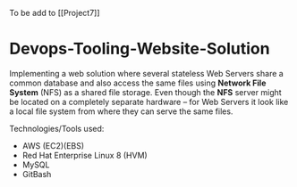 
To be add to [[Project7]]
# Devops-Tooling-Website-Solution
Implementing a web solution where several stateless Web Servers share a common database and also access the same files using **Network File System** (NFS) as a shared file storage. Even though the **NFS** server might be located on a completely separate hardware – for Web Servers it look like a local file system from where they can serve the same files.

Technologies/Tools used:

* AWS (EC2)(EBS)
* Red Hat Enterprise Linux 8 (HVM)
* MySQL
* GitBash
